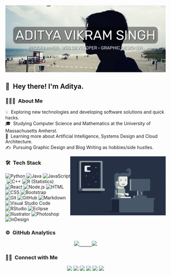 <img src="https://raw.githubusercontent.com/AVS1508/AVS1508/master/assets/Aditya%20Vikram%20Singh%20Banner.jpg">

<h2> 👋 &nbsp;Hey there! I'm Aditya.</h2>

<h3> 👨🏻‍💻 &nbsp;About Me </h3>

💡 &nbsp;Exploring new technologies and developing software solutions and quick hacks.<br/> 🎓 &nbsp;Studying Computer Science and Mathematics at the University of Massachusetts Amherst.<br/> 🌱 &nbsp;Learning more about Artificial Intelligence, Systems Design and Cloud Architecture.<br/> ✍️ &nbsp;Pursuing Graphic Design and Blog Writing as hobbies/side hustles.

<img align="right" alt="GIF" src="https://raw.githubusercontent.com/AVS1508/AVS1508/master/assets/Night-Coding.gif" />

<h3> 🛠 &nbsp;Tech Stack</h3>

![Python](https://img.shields.io/badge/-Python-333333?style=flat&logo=python)&nbsp;![Java](https://img.shields.io/badge/-Java-333333?style=flat&logo=Java&logoColor=FFA518)&nbsp;![JavaScript](https://img.shields.io/badge/-JavaScript-333333?style=flat&logo=javascript)&nbsp;![C++](https://img.shields.io/badge/-C++-333333?style=flat&logo=C%2B%2B&logoColor=00599C)&nbsp;![R (Statistics)](https://img.shields.io/badge/-R-333333?style=flat&logo=R&logoColor=276DC3)<br/>![React](https://img.shields.io/badge/-React-333333?style=flat&logo=react)&nbsp;![Node.js](https://img.shields.io/badge/-Node.js-333333?style=flat&logo=node.js)&nbsp;![HTML](https://img.shields.io/badge/-HTML-333333?style=flat&logo=HTML5)&nbsp;![CSS](https://img.shields.io/badge/-CSS-333333?style=flat&logo=CSS3&logoColor=1572B6)&nbsp;![Bootstrap](https://img.shields.io/badge/-Bootstrap-333333?style=flat&logo=bootstrap&logoColor=563D7C)<br/>![Git](https://img.shields.io/badge/-Git-333333?style=flat&logo=git)&nbsp;![GitHub](https://img.shields.io/badge/-GitHub-333333?style=flat&logo=github)&nbsp;![Markdown](https://img.shields.io/badge/-Markdown-333333?style=flat&logo=markdown)<br/> ![Visual Studio Code](https://img.shields.io/badge/-Visual%20Studio%20Code-333333?style=flat&logo=visual-studio-code&logoColor=007ACC)&nbsp;![RStudio](https://img.shields.io/badge/-RStudio-333333?style=flat&logo=rstudio)&nbsp;![Eclipse](https://img.shields.io/badge/-Eclipse-333333?style=flat&logo=eclipse-ide&logoColor=2C2255)<br/>![Illustrator](https://img.shields.io/badge/-Illustrator-333333?style=flat&logo=adobe-illustrator)&nbsp;![Photoshop](https://img.shields.io/badge/-Photoshop-333333?style=flat&logo=adobe-photoshop)&nbsp;![InDesign](https://img.shields.io/badge/-InDesign-333333?style=flat&logo=adobe-indesign)

<h3> ⚙️ &nbsp;GitHub Analytics</h3>

<p align="center">
<a href="https://github.com/AVS1508">
  <img height="180em" src="https://github-readme-stats-eight-theta.vercel.app/api?username=AVS1508&show_icons=true&theme=darcula&include_all_commits=true&count_private=true&bg_color=30,5863F8,313B72&title_color=fff&text_color=fff&icon_color=fff" />&nbsp;&nbsp;&nbsp;&nbsp;&nbsp;&nbsp;&nbsp;&nbsp;&nbsp;
  <img height="180em" src="https://github-readme-stats-eight-theta.vercel.app/api/top-langs/?username=AVS1508&layout=compact&exclude_lang=java+r&bg_color=30,5863F8,313B72&title_color=fff&text_color=fff" />
</a>
</p>

<h3> 🤝🏻 &nbsp;Connect with Me </h3>

<p align="center">
<a href="https://www.adityavsingh.com"><img src="https://img.shields.io/badge/-adityavsingh.com-3423A6?style=flat-square&logo=Google-Chrome&logoColor=white"/></a>
<a href="https://linkedin.com/in/AVS1508"><img src="https://img.shields.io/badge/-Aditya%20Vikram%20Singh-0077B5?style=flat-square&logo=Linkedin&logoColor=white"/></a>
<a href="mailto:avsingh@umass.edu"><img src="https://img.shields.io/badge/-avsingh@umass.edu-D14836?style=flat-square&logo=Gmail&logoColor=white"/></a>
<a href="https://instagram.com/adityavs_"><img src="https://img.shields.io/badge/-@adityavs__-E4405F?style=flat-square&logo=Instagram&logoColor=white"/></a>
<a href="https://facebook.com/AVS1508"><img src="https://img.shields.io/badge/-@AVS1508-1877F2?style=flat-square&logo=Facebook&logoColor=white"/></a>
<a href="https://www.behance.net/AVS1508"><img src="https://img.shields.io/badge/-@AVS1508-1769FF?style=flat-square&logo=Behance&logoColor=white"/></a>
</p>
